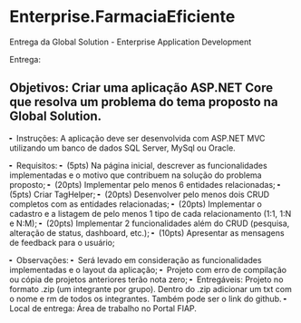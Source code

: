 # Enterprise.FarmaciaEficiente
Entrega da Global Solution - Enterprise Application Development



Entrega: 

## Objetivos: Criar uma aplicação ASP.NET Core que resolva um problema do tema proposto na Global Solution.

╸ Instruções: A aplicação deve ser desenvolvida com ASP.NET MVC utilizando um banco de dados
  SQL Server, MySql ou Oracle.

╸ Requisitos:
  ╸ (5pts) Na página inicial, descrever as funcionalidades implementadas e o motivo que contribuem
    na solução do problema proposto;
  ╸ (20pts) Implementar pelo menos 6 entidades relacionadas;
  ╸ (5pts) Criar TagHelper;
  ╸ (20pts) Desenvolver pelo menos dois CRUD completos com as entidades relacionadas;
  ╸ (20pts) Implementar o cadastro e a listagem de pelo menos 1 tipo de cada relacionamento (1:1,
    1:N e N:M);
  ╸ (20pts) Implementar 2 funcionalidades além do CRUD (pesquisa, alteração de status, dashboard,
    etc.);
  ╸ (10pts) Apresentar as mensagens de feedback para o usuário;

╸ Observações:
  ╸ Será levado em consideração as funcionalidades implementadas e o layout da aplicação;
  ╸ Projeto com erro de compilação ou cópia de projetos anteriores terão nota zero;
  ╸ Entregáveis: Projeto no formato .zip (um integrante por grupo). Dentro do .zip adicionar um txt
  com o nome e rm de todos os integrantes. Também pode ser o link do github.
  ╸ Local de entrega: Área de trabalho no Portal FIAP.
